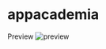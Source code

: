 # appacademia
Preview
![preview](https://github.com/marceloajalaalarcon/appacademia/assets/99304487/0eb787a6-97ff-43ea-882c-b811588527b0)
